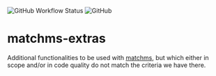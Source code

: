 ![GitHub Workflow Status](https://img.shields.io/github/workflow/status/matchms/matchms-extras/CI%20Build)
![GitHub](https://img.shields.io/github/license/matchms/matchms-extras)

# matchms-extras

Additional functionalities to be used with [matchms](https://github.com/matchms/matchms), but which either in scope and/or in code quality do not match the criteria we have there.
